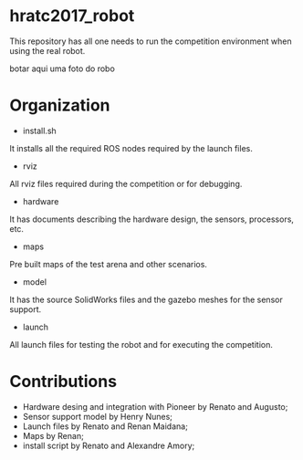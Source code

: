 # hratc2017_robot

This repository has all one needs to run the competition environment when using the real robot.


botar aqui uma foto do robo

# Organization

- install.sh

It installs all the required ROS nodes required by the launch files.

- rviz

All rviz files required during the competition or for debugging.

- hardware

It has documents describing the hardware design, the sensors, processors, etc.

- maps

Pre built maps of the test arena and other scenarios.

- model

It has the source SolidWorks files and the gazebo meshes for the sensor support.

- launch

All launch files for testing the robot and for executing the competition.

# Contributions

 - Hardware desing and integration with Pioneer by Renato and Augusto;
 - Sensor support model by Henry Nunes;
 - Launch files by Renato and Renan Maidana;
 - Maps by Renan;
 - install script by Renato and Alexandre Amory;



